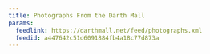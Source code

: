 ```yaml
---
title: Photographs From the Darth Mall
params:
  feedlink: https://darthmall.net/feed/photographs.xml
  feedid: a447642c51d6091884fb4a18c77d873a
---
```

